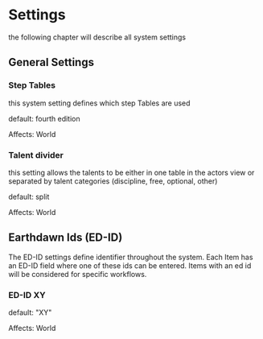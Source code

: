 # Settings

the following chapter will describe all system settings

## General Settings

### Step Tables 

this system setting defines which step Tables are used

default: fourth edition

Affects: World

### Talent divider 

this setting allows the talents to be either in one table in the actors view or separated by talent categories (discipline, free, optional, other)

default: split

Affects: World

## Earthdawn Ids (ED-ID)

The ED-ID settings define identifier throughout the system. Each Item has an ED-ID field where one of these ids can be entered. Items with an ed id will be considered for specific workflows.

### ED-ID XY

default: "XY"

Affects: World
